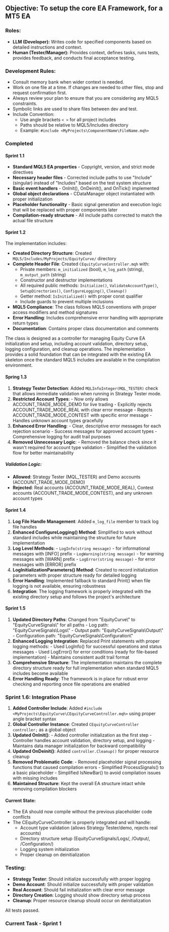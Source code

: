 ## **Objective:** To setup the core EA Framework, for a MT5 EA 

### **Roles:**
*   **LLM (Developer):** Writes code for specified components based on detailed instructions and context.
*   **Human (Tester/Manager):** Provides context, defines tasks, runs tests, provides feedback, and conducts final acceptance testing.

### **Development Rules**:
- Consult memory bank when wider context is needed.
- Work on one file at a time.  If changes are needed to other files, stop and request confirmation first.
- Always review your plan to ensure that you are considering any MQL5 constraints.
- Symbolic links are used to share files between dev and test.
- Include Convention: 
    - Use angle brackets `< >` for all project includes
    - Paths should be relative to MQL5/Includes directory
    - Example: `#include <MyProjects\ComponentName\FileName.mqh>`

### Completed
#### Sprint 1.1
- __Standard MQL5 EA properties__ - Copyright, version, and strict mode directives
- __Necessary header files__ - Corrected include paths to use "Include" (singular) instead of "Includes" based on the test system structure
- __Basic event handlers__ - OnInit(), OnDeinit(), and OnTick() implemented
- __Global object declarations__ - CDataManager object instantiated with proper initialization
- __Placeholder functionality__ - Basic signal generation and execution logic that will be replaced with proper components later
- __Compilation-ready structure__ - All include paths corrected to match the actual file structure
#### Sprint 1.2
The implementation includes:
- __Created Directory Structure__: Created `MQL5/Includes/MyProjects/EquityCurve/` directory
- __Complete Header File__: Created `CEquityCurveController.mqh` with:
	- Private members: `m_initialized` (bool), `m_log_path` (string), `m_output_path` (string)
	- Constructor and destructor implementations
	- All required public methods: `Initialize()`, `ValidateAccountType()`, `SetupDirectories()`, `ConfigureLogging()`, `Cleanup()`
	- Getter method: `IsInitialized()` with proper const qualifier
	- Include guards to prevent multiple inclusions
- __MQL5 Compliance__: The class follows MQL5 conventions with proper access modifiers and method signatures
- __Error Handling__: Includes comprehensive error handling with appropriate return types
- __Documentation__: Contains proper class documentation and comments

The class is designed as a controller for managing Equity Curve EA initialization and setup, including account validation, directory setup, logging configuration, and cleanup operations. The implementation provides a solid foundation that can be integrated with the existing EA skeleton once the standard MQL5 includes are available in the compilation environment.
#### Spring 1.3 
1. __Strategy Tester Detection__: Added `MQLInfoInteger(MQL_TESTER)` check that allows immediate validation when running in Strategy Tester mode.
2. __Restricted Account Types__:
	   - Now only allows ACCOUNT_TRADE_MODE_DEMO for live trading
	   - Explicitly rejects ACCOUNT_TRADE_MODE_REAL with clear error message
	   - Rejects ACCOUNT_TRADE_MODE_CONTEST with specific error message
	   - Handles unknown account types gracefully
3. __Enhanced Error Handling__:
	   - Clear, descriptive error messages for each rejection scenario
	   - Success messages for approved account types
	   - Comprehensive logging for audit trail purposes
4. __Removed Unnecessary Logic__:
	   - Removed the balance check since it wasn't required for account type validation
	   - Simplified the validation flow for better maintainability
##### Validation Logic:
- __Allowed__: Strategy Tester (MQL_TESTER) and Demo accounts (ACCOUNT_TRADE_MODE_DEMO)
- __Rejected__: Real accounts (ACCOUNT_TRADE_MODE_REAL), Contest accounts (ACCOUNT_TRADE_MODE_CONTEST), and any unknown account types
#### Sprint 1.4
1. __Log File Handle Management__: Added `m_log_file` member to track log file handles
2. __Enhanced ConfigureLogging() Method__: Simplified to work without standard includes while maintaining the structure for future implementation
3. __Log Level Methods__:
	   - `LogInfo(string message)` - for informational messages with [INFO] prefix
	   - `LogWarning(string message)` - for warning messages with [WARN] prefix
	   - `LogError(string message)` - for error messages with [ERROR] prefix
4. __LogInitializationParameters() Method__: Created to record initialization parameters with proper structure ready for detailed logging
5. __Error Handling__: Implemented fallback to standard Print() when file logging is not available, ensuring robustness
6. __Integration__: The logging framework is properly integrated with the existing directory setup and follows the project's architecture
#### Sprint 1.5
1. __Updated Directory Paths__: Changed from "EquityCurve\\" to "EquityCurveSignals\\" for all paths
	   - Log path: "EquityCurveSignals\Logs\\"
	   - Output path: "EquityCurveSignals\Output\\"
	   - Configuration path: "EquityCurveSignals\Configuration\\"
2. __Enhanced Logging Integration__: Replaced Print statements with proper logging methods:
	   - Used LogInfo() for successful operations and status messages
	   - Used LogError() for error conditions (ready for file-based implementation)
	   - Maintains consistent audit trail format
3. __Comprehensive Structure__: The implementation maintains the complete directory structure ready for full implementation when standard MQL5 includes become available
4. __Error Handling Ready__: The framework is in place for robust error checking and reporting once file operations are enabled
### Sprint 1.6: Integration Phase
1. __Added Controller Include__: Added `#include <MyProjects\EquityCurve\CEquityCurveController.mqh>` using proper angle bracket syntax
2. __Global Controller Instance__: Created `CEquityCurveController controller;` as a global object
3. __Updated OnInit()__:
	   - Added controller initialization as the first step
	   - Controller handles account validation, directory setup, and logging
	   - Maintains data manager initialization for backward compatibility
4. __Updated OnDeinit()__: Added `controller.Cleanup()` for proper resource cleanup
5. __Removed Problematic Code__:
	   - Removed placeholder signal processing functions that caused compilation errors
	   - Simplified ProcessSignals() to a basic placeholder
	   - Simplified IsNewBar() to avoid compilation issues with missing includes
6. __Maintained Structure__: Kept the overall EA structure intact while removing compilation blockers
#### Current State:

- The EA should now compile without the previous placeholder code conflicts
- The CEquityCurveController is properly integrated and will handle:
  - Account type validation (allows Strategy Tester/demo, rejects real accounts)
  - Directory structure setup (EquityCurveSignals/Logs/, /Output/, /Configuration/)
  - Logging system initialization
  - Proper cleanup on deinitialization

### Testing:

- __Strategy Tester__: Should initialize successfully with proper logging
- __Demo Account__: Should initialize successfully with proper validation
- __Real Account__: Should fail initialization with clear error message
- __Directory Creation__: Logging should show directory setup process
- __Cleanup__: Proper resource cleanup should occur on deinitialization

All tests passed.

### Current Task - Sprint 1